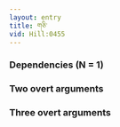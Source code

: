```yaml
---
layout: entry
title: གཅི་
vid: Hill:0455
---
```

### Dependencies (N = 1)


### Two overt arguments


### Three overt arguments
